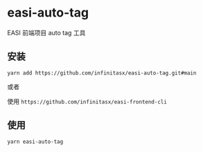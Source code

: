# easi-auto-tag
EASI 前端项目 auto tag 工具

## 安装
`yarn add https://github.com/infinitasx/easi-auto-tag.git#main`

或者

使用 `https://github.com/infinitasx/easi-frontend-cli`

## 使用
`yarn easi-auto-tag`
